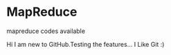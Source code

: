 MapReduce
=========

mapreduce codes available

Hi I am new to GitHub.Testing the features...
I Like Git :) 


